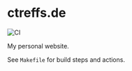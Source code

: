 # ctreffs.de

![CI](https://github.com/ctreffs/ctreffs.de/workflows/CI/badge.svg)

My personal website.

See `Makefile` for build steps and actions.